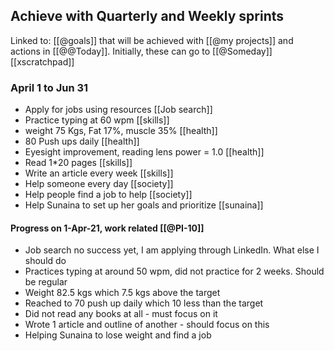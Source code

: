 ## Achieve with Quarterly and Weekly sprints
Linked to: [[@goals]] that will be achieved with [[@my projects]] and actions in [[@@Today]]. Initially, these can go to [[@Someday]] [[xscratchpad]]

### April 1 to Jun 31
* Apply for jobs using resources [[Job search]]
* Practice typing at 60 wpm [[skills]]
* weight 75 Kgs, Fat 17%, muscle 35% [[health]]
* 80 Push ups daily [[health]]
* Eyesight improvement, reading lens power = 1.0 [[health]]
* Read 1*20 pages [[skills]]
* Write an article every week [[skills]]
* Help someone every day [[society]]
* Help people find a job to help [[society]]
* Help Sunaina to set up her goals and prioritize [[sunaina]]

#### Progress on 1-Apr-21, work related [[@PI-10]]
* Job search no success yet, I am applying through LinkedIn. What else I should do 
* Practices typing at around 50 wpm, did not practice for 2 weeks. Should be regular 
* Weight 82.5 kgs which 7.5 kgs above the target
* Reached to 70 push up daily which 10 less than the target
* Did not read any books at all - must focus on it 
* Wrote 1 article and outline of another - should focus on this 
* Helping Sunaina to lose weight and find a job
